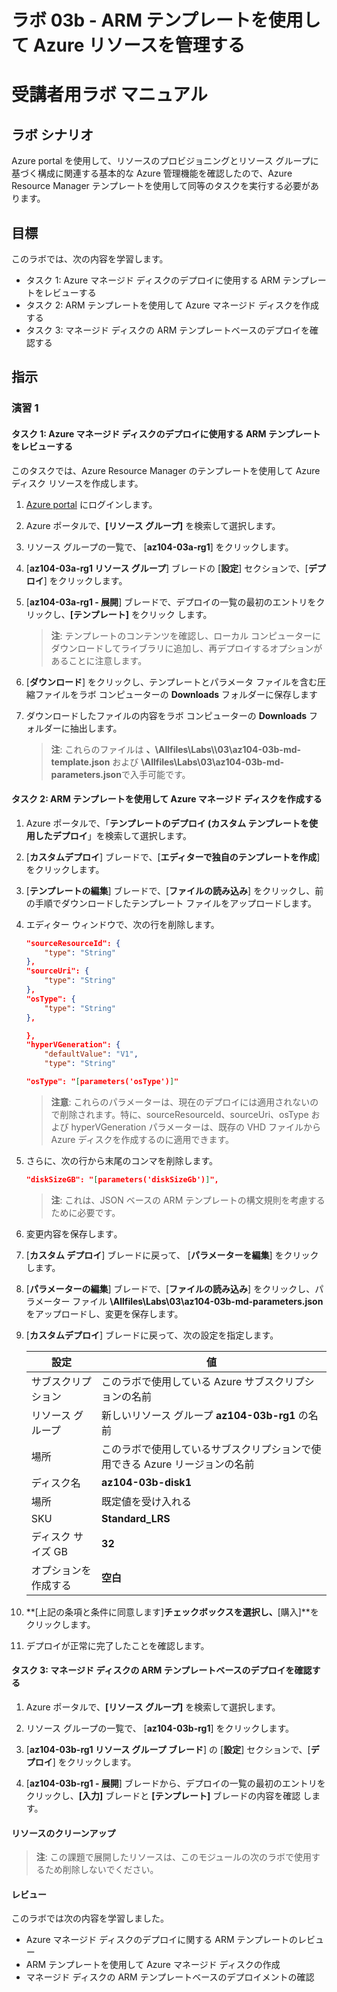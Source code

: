 ﻿---
lab:
    title: '03b - ARM テンプレートを使用して Azure リソースを管理する'
    module: 'モジュール 03 - Azure 管理'
---

# ラボ 03b - ARM テンプレートを使用して Azure リソースを管理する
# 受講者用ラボ マニュアル

## ラボ シナリオ
Azure portal を使用して、リソースのプロビジョニングとリソース グループに基づく構成に関連する基本的な Azure 管理機能を確認したので、Azure Resource Manager テンプレートを使用して同等のタスクを実行する必要があります。

## 目標

このラボでは、次の内容を学習します。

+ タスク 1: Azure マネージド ディスクのデプロイに使用する ARM テンプレートをレビューする
+ タスク 2: ARM テンプレートを使用して Azure マネージド ディスクを作成する 
+ タスク 3: マネージド ディスクの ARM テンプレートベースのデプロイを確認する

## 指示

### 演習 1

#### タスク 1: Azure マネージド ディスクのデプロイに使用する ARM テンプレートをレビューする

このタスクでは、Azure Resource Manager のテンプレートを使用して Azure ディスク リソースを作成します。

1. [Azure portal](https://portal.azure.com) にログインします。

1. Azure ポータルで、**[リソース グループ]** を検索して選択します。  

1. リソース グループの一覧で、 [**az104-03a-rg1**] をクリックします。 

1. [**az104-03a-rg1 リソース グループ**] ブレードの [**設定**] セクションで、[**デプロイ**] をクリックします。     

1. [**az104-03a-rg1 - 展開**] ブレードで、デプロイの一覧の最初のエントリをクリックし、**[テンプレート]** をクリック します。   

    >**注**: テンプレートのコンテンツを確認し、ローカル コンピューターにダウンロードしてライブラリに追加し、再デプロイするオプションがあることに注意します。

1. [**ダウンロード**] をクリックし、テンプレートとパラメータ ファイルを含む圧縮ファイルをラボ コンピューターの **Downloads** フォルダーに保存します 

1. ダウンロードしたファイルの内容をラボ コンピューターの **Downloads** フォルダーに抽出します。 

    >**注**: これらのファイルは **、\\Allfiles\\Labs\\\03\az104-03b-md-template.json** および **\\Allfiles\\Labs\\03\\az104-03b-md-parameters.json**で入手可能です。

#### タスク 2: ARM テンプレートを使用して Azure マネージド ディスクを作成する 

1. Azure ポータルで、「**テンプレートのデプロイ (カスタム テンプレートを使用したデプロイ**」を検索して選択します。 

1. [**カスタムデプロイ**] ブレードで、[**エディターで独自のテンプレートを作成**] をクリックします。

1. [**テンプレートの編集**] ブレードで、[**ファイルの読み込み**] をクリックし、前の手順でダウンロードしたテンプレート ファイルをアップロードします。   

1. エディター ウィンドウで、次の行を削除します。

   ```json
   "sourceResourceId": {
       "type": "String"
   },
   "sourceUri": {
       "type": "String"
   },
   "osType": {
       "type": "String"
   },
   ```

   ```json
   },
   "hyperVGeneration": {
       "defaultValue": "V1",
       "type": "String"
   ```

   ```json
   "osType": "[parameters('osType')]"
   ```

    >**注意**: これらのパラメーターは、現在のデプロイには適用されないので削除されます。特に、sourceResourceId、sourceUri、osType および hyperVGeneration パラメーターは、既存の VHD ファイルから Azure ディスクを作成するのに適用できます。

1. さらに、次の行から末尾のコンマを削除します。

   ```json
   "diskSizeGB": "[parameters('diskSizeGb')]",
   ```

    >**注**: これは、JSON ベースの ARM テンプレートの構文規則を考慮するために必要です。

1. 変更内容を保存します｡

1. [**カスタム デプロイ**] ブレードに戻って、 [**パラメーターを編集**] をクリックします。

1. [**パラメーターの編集**] ブレードで、[**ファイルの読み込み**] をクリックし、パラメーター ファイル **\\Allfiles\\Labs\\03\az104-03b-md-parameters.json** をアップロードし、変更を保存します。     

1. [**カスタムデプロイ**] ブレードに戻って、次の設定を指定します。

    | 設定 | 値 |
    | --- |--- |
    | サブスクリプション | このラボで使用している Azure サブスクリプションの名前 |
    | リソース グループ | 新しいリソース グループ **az104-03b-rg1** の名前 |
    | 場所 | このラボで使用しているサブスクリプションで使用できる Azure リージョンの名前 |
    | ディスク名 | **az104-03b-disk1** |
    | 場所 | 既定値を受け入れる |
    | SKU | **Standard_LRS** |
    | ディスク サイズ GB | **32** |
    | オプションを作成する | **空白** |

1. **[上記の条項と条件に同意します]**チェックボックスを選択し、**[購入]**をクリックします。

1. デプロイが正常に完了したことを確認します。

#### タスク 3: マネージド ディスクの ARM テンプレートベースのデプロイを確認する

1. Azure ポータルで、**[リソース グループ]** を検索して選択します。  

1. リソース グループの一覧で、 [**az104-03b-rg1**] をクリックします。

1. [**az104-03b-rg1 リソース グループ ブレード**] の [**設定**] セクションで、[**デプロイ**] をクリックします。

1. [**az104-03b-rg1 - 展開**] ブレードから、デプロイの一覧の最初のエントリをクリックし、**[入力]** ブレードと **[テンプレート]** ブレードの内容を確認 します。     

#### リソースのクリーンアップ

   >**注**: この課題で展開したリソースは、このモジュールの次のラボで使用するため削除しないでください。

#### レビュー

このラボでは次の内容を学習しました。

- Azure マネージド ディスクのデプロイに関する ARM テンプレートのレビュー
- ARM テンプレートを使用して Azure マネージド ディスクの作成
- マネージド ディスクの ARM テンプレートベースのデプロイメントの確認
